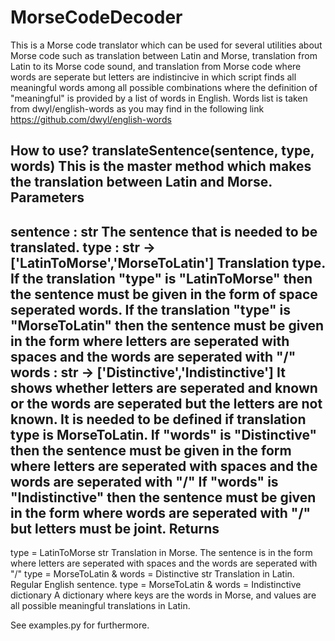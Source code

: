 # MorseCodeDecoder

This is a Morse code translator which can be used for several utilities about Morse code such as translation between Latin and Morse,  translation from Latin to its Morse code sound, and translation from Morse code where words are seperate but letters are indistincive in which script finds all meaningful words among all possible combinations where the definition of "meaningful" is provided by  a list of words in English. Words list is taken from dwyl/english-words as you may find in the following link https://github.com/dwyl/english-words

How to use?
translateSentence(sentence, type, words)
This is the master method which makes the translation between Latin and Morse.
Parameters
----------
sentence : str
    The sentence that is needed to be translated.
type : str -> ['LatinToMorse','MorseToLatin']
    Translation type.
    If the translation "type" is "LatinToMorse" then the sentence must be given
    in the form of space seperated words.
    If the translation "type" is "MorseToLatin" then the sentence must be given
    in the form where letters are seperated with spaces and the words are
    seperated with "/"
words : str -> ['Distinctive','Indistinctive']
    It shows whether letters are seperated and known or the words are
    seperated but  the letters are not known.
    It is needed to be defined if translation type is MorseToLatin.
    If "words" is "Distinctive" then the sentence must be given in the
    form where letters are seperated with spaces and the words are
    seperated with "/"
    If "words" is "Indistinctive" then the sentence must be given in the
    form where words are seperated with "/" but letters must be joint.
Returns
-------
type = LatinToMorse
    str
        Translation in Morse. The sentence is in the form where letters
        are seperated with spaces and the words are seperated with "/"
type = MorseToLatin & words = Distinctive
    str
        Translation in Latin. Regular English sentence.
type = MorseToLatin & words = Indistinctive
    dictionary
        A dictionary where keys are the words in Morse, and values are
        all possible meaningful translations in Latin.

See examples.py for furthermore.
